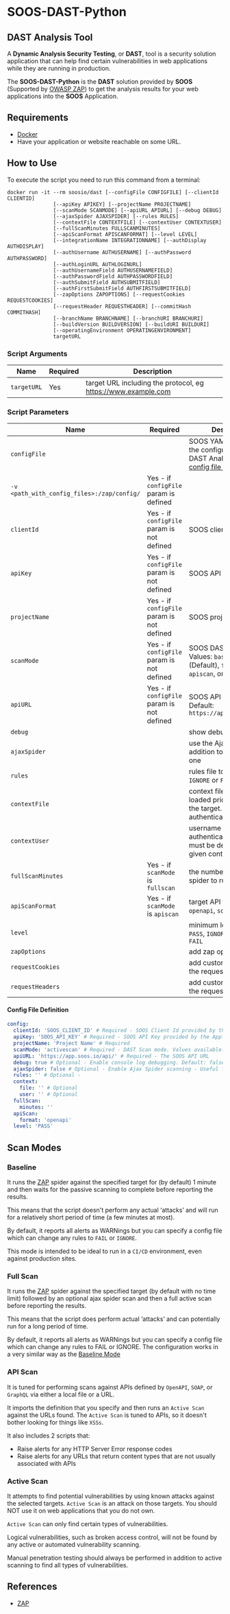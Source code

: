 # SOOS-DAST-Python

## DAST Analysis Tool
A **Dynamic Analysis Security Testing**, or **DAST**, tool is a security solution application that can help find certain vulnerabilities in web applications while they are running in production.

The **SOOS-DAST-Python** is the **DAST** solution provided by **SOOS** (Supported by [OWASP ZAP](https://owasp.org/www-project-zap/)) to get the analysis results for your web applications into the **SOOS** Application.

## Requirements
- [Docker](https://www.docker.com/get-started)
- Have your application or website reachable on some URL.  

## How to Use
To execute the script you need to run this command from a terminal:
``` shell
docker run -it --rm soosio/dast [--configFile CONFIGFILE] [--clientId CLIENTID]
               [--apiKey APIKEY] [--projectName PROJECTNAME]
               [--scanMode SCANMODE] [--apiURL APIURL] [--debug DEBUG]
               [--ajaxSpider AJAXSPIDER] [--rules RULES]
               [--contextFile CONTEXTFILE] [--contextUser CONTEXTUSER]
               [--fullScanMinutes FULLSCANMINUTES]
               [--apiScanFormat APISCANFORMAT] [--level LEVEL]
               [--integrationName INTEGRATIONNAME] [--authDisplay AUTHDISPLAY]
               [--authUsername AUTHUSERNAME] [--authPassword AUTHPASSWORD]
               [--authLoginURL AUTHLOGINURL]
               [--authUsernameField AUTHUSERNAMEFIELD]
               [--authPasswordField AUTHPASSWORDFIELD]
               [--authSubmitField AUTHSUBMITFIELD]
               [--authFirstSubmitField AUTHFIRSTSUBMITFIELD]
               [--zapOptions ZAPOPTIONS] [--requestCookies REQUESTCOOKIES]
               [--requestHeader REQUESTHEADER] [--commitHash COMMITHASH]
               [--branchName BRANCHNAME] [--branchURI BRANCHURI]
               [--buildVersion BUILDVERSION] [--buildURI BUILDURI]
               [--operatingEnvironment OPERATINGENVIRONMENT]
               targetURL
```

### Script Arguments

| Name        | Required | Description                                                   |
|-------------|----------|---------------------------------------------------------------|
| `targetURL` | Yes      | target URL including the protocol, eg https://www.example.com |

### Script Parameters

| Name                                       | Required                                   | Description                                                                                                      |
|--------------------------------------------|--------------------------------------------|------------------------------------------------------------------------------------------------------------------|
| `configFile`                               |                                            | SOOS YAML file with all the configurations for the DAST Analysis. See [config file definition](#config-file-definition) |
| `-v <path_with_config_files>:/zap/config/` | Yes - if `configFile` param is defined     |                                                                                                                  |
| `clientId`                                 | Yes - if `configFile` param is not defined | SOOS client id                                                                                                   |
| `apiKey`                                   | Yes - if `configFile` param is not defined | SOOS API key                                                                                                     |
| `projectName`                              | Yes - if `configFile` param is not defined | SOOS project name                                                                                                |
| `scanMode`                                 | Yes - if `configFile` param is not defined | SOOS DAST scan mode. Values: `baseline` (Default), `fullscan`, `apiscan`, or `activescan`                        |
| `apiURL`                                   | Yes - if `configFile` param is not defined | SOOS API URL. By Default: `https://app.soos.io/api/`                                                             |
| `debug`                                    |                                            | show debug messages                                                                                              |
| `ajaxSpider`                               |                                            | use the Ajax spider in addition to the traditional one                                                           |
| `rules`                                    |                                            | rules file to use for `INFO`, `IGNORE` or `FAIL` warnings                                                        |
| `contextFile`                              |                                            | context file which will be loaded prior to scanning the target. Required for authenticated URLs                  |
| `contextUser`                              |                                            | username to use for authenticated scans - must be defined in the given context file                              |
| `fullScanMinutes`                          | Yes - if `scanMode` is `fullscan`          | the number of minutes for spider to run                                                                          |
| `apiScanFormat`                            | Yes - if `scanMode` is `apiscan`           | target API format: `openapi`, `soap`, or `graphql`                                                               |
| `level`                                    |                                            | minimum level to show: `PASS`, `IGNORE`, `INFO`, `WARN` or `FAIL`                                                |
| `zapOptions`                               |                                            | add zap options                                                                                                  |
| `requestCookies`                           |                                            | add custom cookies to the requests                                                                               |
| `requestHeaders`                           |                                            | add custom headers to the requests                                                                               |


#### Config File Definition
``` yaml
config:
  clientId: 'SOOS_CLIENT_ID' # Required - SOOS Client Id provided by the Application
  apiKey: 'SOOS_API_KEY' # Required - SOOS API Key provided by the Application
  projectName: 'Project Name' # Required
  scanMode: 'activescan' # Required - DAST Scan mode. Values available: baseline, fullscan, apiscan, and activescan
  apiURL: 'https://app.soos.io/api/' # Required - The SOOS API URL
  debug: true # Optional - Enable console log debugging. Default: false 
  ajaxSpider: false # Optional - Enable Ajax Spider scanning - Useful for Modern Web Apps
  rules: '' # Optional - 
  context:
    file: '' # Optional
    user: '' # Optional
  fullScan:
    minutes: ''
  apiScan:
    format: 'openapi'
  level: 'PASS'
```

## Scan Modes

### Baseline

It runs the [ZAP](https://www.zaproxy.org/) spider against the specified target for (by default) 1 minute and then waits for the passive scanning to complete before reporting the results.

This means that the script doesn't perform any actual ‘attacks’ and will run for a relatively short period of time (a few minutes at most).

By default, it reports all alerts as WARNings but you can specify a config file which can change any rules to `FAIL` or `IGNORE`.

This mode is intended to be ideal to run in a `CI/CD` environment, even against production sites.

### Full Scan

It runs the [ZAP](https://www.zaproxy.org/) spider against the specified target (by default with no time limit) followed by an optional ajax spider scan and then a full active scan before reporting the results.

This means that the script does perform actual ‘attacks’ and can potentially run for a long period of time.

By default, it reports all alerts as WARNings but you can specify a config file which can change any rules to FAIL or IGNORE. The configuration works in a very similar way as the [Baseline Mode](#baseline)

### API Scan

It is tuned for performing scans against APIs defined by `OpenAPI`, `SOAP`, or `GraphQL` via either a local file or a URL.

It imports the definition that you specify and then runs an `Active Scan` against the URLs found. The `Active Scan` is tuned to APIs, so it doesn't bother looking for things like `XSSs`.

It also includes 2 scripts that:
- Raise alerts for any HTTP Server Error response codes
- Raise alerts for any URLs that return content types that are not usually associated with APIs

### Active Scan

It attempts to find potential vulnerabilities by using known attacks against the selected targets. `Active Scan` is an attack on those targets. You should NOT use it on web applications that you do not own.

`Active Scan` can only find certain types of vulnerabilities.

Logical vulnerabilities, such as broken access control, will not be found by any active or automated vulnerability scanning.

Manual penetration testing should always be performed in addition to active scanning to find all types of vulnerabilities.

## References
 - [ZAP](https://www.zaproxy.org/)
